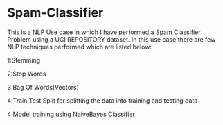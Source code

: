 # Spam-Classifier
This is a NLP Use case in which I have performed a Spam Classifier Problem using a UCI REPOSITORY dataset.
In this use case there are few NLP techniques performed which are listed below:

1:Stemming

2:Stop Words

3:Bag Of Words(Vectors)

4:Train Test Split for splitting the data into training and testing data

4:Model training using NaiveBayes Classifier


